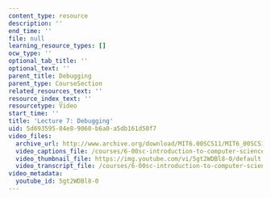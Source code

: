 ```yaml
---
content_type: resource
description: ''
end_time: ''
file: null
learning_resource_types: []
ocw_type: ''
optional_tab_title: ''
optional_text: ''
parent_title: Debugging
parent_type: CourseSection
related_resources_text: ''
resource_index_text: ''
resourcetype: Video
start_time: ''
title: 'Lecture 7: Debugging'
uid: 5d693595-84e8-9060-b6a0-a5db161d50f7
video_files:
  archive_url: http://www.archive.org/download/MIT6.00SCS11/MIT6_00SCS11_lec07_300k.mp4
  video_captions_file: /courses/6-00sc-introduction-to-computer-science-and-programming-spring-2011/f561753d37b65dfbab5ccc89faa2aa6d_5gt2WDBl8-0.vtt
  video_thumbnail_file: https://img.youtube.com/vi/5gt2WDBl8-0/default.jpg
  video_transcript_file: /courses/6-00sc-introduction-to-computer-science-and-programming-spring-2011/19032071de0490d198b7437ac19a911b_5gt2WDBl8-0.pdf
video_metadata:
  youtube_id: 5gt2WDBl8-0
---
```

